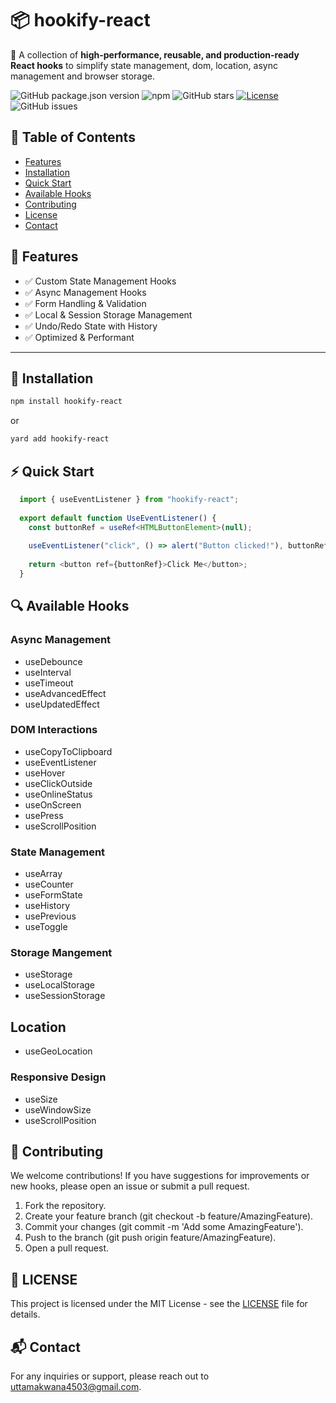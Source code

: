 # 📦 hookify-react  
🚀 A collection of **high-performance, reusable, and production-ready React hooks** to simplify state management, dom, location, async management and browser storage.

![GitHub package.json version](https://img.shields.io/github/package-json/v/uttamakwana/hookify-react)
![npm](https://img.shields.io/npm/dt/hookify-react)
![GitHub stars](https://img.shields.io/github/stars/uttamakwana/hookify-react?style=social)
[![License](https://img.shields.io/badge/license-MIT-blue.svg)](https://opensource.org/licenses/MIT)
![GitHub issues](https://img.shields.io/github/issues/uttamakwana/hookify-react)

##  🌟 Table of Contents

- [Features](#features)
- [Installation](#installation)
- [Quick Start](#quick-start)
- [Available Hooks](#available-hooks)
- [Contributing](#contributing)
- [License](#license)
- [Contact](#contact)

## <a id="features"></a> 🚀 Features

- ✅ Custom State Management Hooks
- ✅ Async Management Hooks
- ✅ Form Handling & Validation
- ✅ Local & Session Storage Management
- ✅ Undo/Redo State with History
- ✅ Optimized & Performant

---

## <a id="installation"></a> 📌 Installation  

```sh
npm install hookify-react
```

or 

```sh
yard add hookify-react
```

##  <a id="quick-start"></a>⚡ Quick Start

```typescript
  import { useEventListener } from "hookify-react";
 
  export default function UseEventListener() {
    const buttonRef = useRef<HTMLButtonElement>(null);
 
    useEventListener("click", () => alert("Button clicked!"), buttonRef);
 
    return <button ref={buttonRef}>Click Me</button>;
  }
```

## <a id="available-hooks"></a> 🔍 Available Hooks

### Async Management

- useDebounce
- useInterval
- useTimeout
- useAdvancedEffect
- useUpdatedEffect

### DOM Interactions
- useCopyToClipboard
- useEventListener
- useHover
- useClickOutside
- useOnlineStatus
- useOnScreen
- usePress
- useScrollPosition

### State Management

- useArray
- useCounter
- useFormState
- useHistory
- usePrevious
- useToggle

### Storage Mangement

- useStorage
- useLocalStorage
- useSessionStorage

## Location

- useGeoLocation

### Responsive Design

- useSize
- useWindowSize
- useScrollPosition

## <a id="contributing"></a> 🤝 Contributing

We welcome contributions! If you have suggestions for improvements or new hooks, please open an issue or submit a pull request.

1. Fork the repository.
2. Create your feature branch (git checkout -b feature/AmazingFeature).
3. Commit your changes (git commit -m 'Add some AmazingFeature').
4. Push to the branch (git push origin feature/AmazingFeature).
5. Open a pull request.

## <a id="license"></a> 📜 LICENSE

This project is licensed under the MIT License - see the [LICENSE](LICENSE) file for details.

## <a id="contact"></a> 📬 Contact
For any inquiries or support, please reach out to uttamakwana4503@gmail.com.